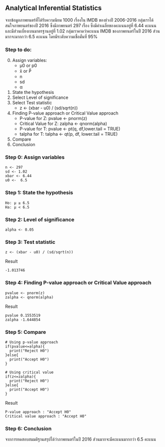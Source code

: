 ## Analytical Inferential Statistics
จากข้อมูลภาพยนตร์ที่ได้รับความนิยม 1000 เรื่องใน IMDB ของช่วงปี 2006-2016 กลุ่มเราได้สนใจภาพยนตร์ของปี 2016 ซึ่งมีภาพยนตร์ 297 เรื่อง ซึ่งมีค่าเฉลี่ยของคะแนนอยู่ที่ 6.44 คะแนน และมีส่วนเบี่ยงเบนมาตรฐานอยู่ที่ 1.02 กลุ่มเราคาดว่าคะแนน IMDB ของภาพยนตร์ในปี 2016 ส่วนมากจะมากกว่า 6.5 คะแนน โดยมีระดับความเชื่อมั่นที่ 95%

### Step to do:

0. Assign variables:
    - μ0 or p0
    - x̄ or P̅
    - n
    - sd
    - α
1. State the hypothesis
2. Select Level of significance
3. Select Test statistic
    - z <- (xbar - u0) / (sd/sqrt(n))
4. Finding P-value approach or Critical Value approach
    - P-value for Z: pvalue <- pnorm(z)
    - Critical Value for Z: zalpha <- qnorm(alpha)
    - P-value for T: pvalue <- pt(q, df,lower.tail = TRUE)
    - talpha for T: talpha <- qt(p, df, lower.tail = TRUE)
5. Compare
6. Conclusion

### Step 0: Assign variables

```
n <- 297
sd <- 1.02
xbar <- 6.44
u0 <-  6.5
```

### Step 1: State the hypothesis

```
Ho: μ ≥ 6.5
Ha: μ < 6.5
```

### Step 2: Level of significance

```
alpha <- 0.05
```

### Step 3: Test statistic

```
z <- (xbar - u0) / (sd/sqrt(n))
```
Result
```
-1.013746
```
### Step 4: Finding P-value approach or Critical Value approach

```
pvalue <- pnorm(z)
zalpha <- qnorm(alpha)
```
Result
```
pvalue 0.1553519
zalpha -1.644854
```
### Step 5: Compare

```
# Using p-value approach
if(pvalue<=alpha){
  print("Reject H0")
}else{
  print("Accept H0")
}

# Using critical value
if(z<=zalpha){
  print("Reject H0")
}else{
  print("Accept H0")
}
```
Result
```
P-value approach : "Accept H0"
Critical value approach : "Accept H0"
```

### Step 6: Conclusion

จากการทดสอบสมมติฐานสรุปได้ว่าภาพยนตร์ในปี 2016 ส่วนมากจะมีคะแนนมากกว่า 6.5 คะแนน
